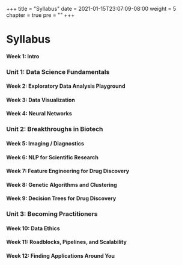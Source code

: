 +++
title = "Syllabus"
date = 2021-01-15T23:07:09-08:00
weight = 5
chapter = true
pre = "<b></b>"
+++

# Syllabus

#### Week 1: Intro
### Unit 1: Data Science Fundamentals

#### Week 2: Exploratory Data Analysis Playground
#### Week 3: Data Visualization

#### Week 4: Neural Networks

### Unit 2: Breakthroughs in Biotech

#### Week 5: Imaging / Diagnostics

#### Week 6: NLP for Scientific Research

#### Week 7: Feature Engineering for Drug Discovery

#### Week 8: Genetic Algorithms and Clustering

#### Week 9: Decision Trees for Drug Discovery

### Unit 3: Becoming Practitioners 


#### Week 10: Data Ethics

#### Week 11: Roadblocks, Pipelines, and Scalability

#### Week 12: Finding Applications Around You






